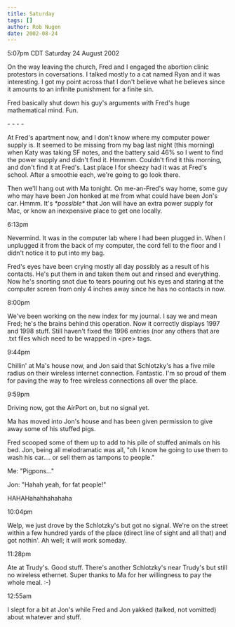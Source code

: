 ```yaml
---
title: Saturday
tags: []
author: Rob Nugen
date: 2002-08-24
---
```


<p class=date>5:07pm CDT Saturday 24 August 2002</p>

<p>On the way leaving the church, Fred and I engaged the abortion
clinic protestors in coversations.  I talked mostly to a cat named
Ryan and it was interesting.  I got my point across that I don't
believe what he believes since it amounts to an infinite punishment
for a finite sin.</p>

<p>Fred basically shut down his guy's arguments with Fred's huge
mathematical mind.  Fun.</p>

<p>- - - -</p>

<p>At Fred's apartment now, and I don't know where my computer power
supply is.  It seemed to be missing from my bag last night (this
morning) when Katy was taking SF notes, and the battery said 46% so I
went to find the power supply and didn't find it.  Hmmmm.  Couldn't
find it this morning, and don't find it at Fred's.  Last place I for
sheezy had it was at Fred's school.  After a smoothie each, we're
going to go look there.</p>

<p>Then we'll hang out with Ma tonight.  On me-an-Fred's way home,
some guy who may have been Jon honked at me from what could have been
Jon's car.  Hmmm.  It's <em>*possible*</em> that Jon will have an
extra power supply for Mac, or know an inexpensive place to get one
locally.</p>

<p class=date>6:13pm</p>

<p>Nevermind.  It was in the computer lab where I had been plugged
in.  When I unplugged it from the back of my computer, the cord fell
to the floor and I didn't notice it to put into my bag.</p>

<p>Fred's eyes have been crying mostly all day possibly as a result of
his contacts.  He's put them in and taken them out and rinsed and
everything.  Now he's snorting snot due to tears pouring out his eyes
and staring at the computer screen from only 4 inches away since he
has no contacts in now.</p>

<p class=date>8:00pm</p>

<p>We've been working on the new index for my journal.  I say we and
mean Fred; he's the brains behind this operation.  Now it correctly
displays 1997 and 1998 stuff.  Still haven't fixed the 1996 entries
(nor any others that are .txt files which need to be wrapped in
&lt;pre&gt; tags.</p>

<p class=date>9:44pm</p>

<p>Chillin' at Ma's house now, and Jon said that Schlotzky's has a
five mile radius on their wireless internet connection.  Fantastic.
I'm so proud of them for paving the way to free wireless connections
all over the place.</p>

<p class=date>9:59pm</p>

<p>Driving now, got the AirPort on, but no signal yet.</p>

<p>Ma has moved into Jon's house and has been given permission to give
away some of his stuffed pigs.</p>

<p>Fred scooped some of them up to add to his pile of stuffed animals
on his bed.  Jon, being all melodramatic was all, "oh I know he going
to use them to wash his car.... or sell them as tampons to people."</p>

<p>Me: "Pigpons..."</p>

<p>Jon: "Hahah yeah, for fat people!"</p>

<p>HAHAHahahhahahaha</p>

<p class=date>10:04pm</p>

<p>Welp, we just drove by the Schlotzky's but got no signal.  We're on
the street within a few hundred yards of the place (direct line of
sight and all that) and got nothin'.  Ah well; it will work
someday.</p>

<p class=date>11:28pm</p>

<p>Ate at Trudy's.  Good stuff.  There's another Schlotzky's near
Trudy's but still no wireless ethernet.  Super thanks to Ma for her
willingness to pay the whole meal.  :-)</p>

<p class=date>12:55am</p>

<p>I slept for a bit at Jon's while Fred and Jon yakked (talked, not
vomitted) about whatever and stuff.</p>
